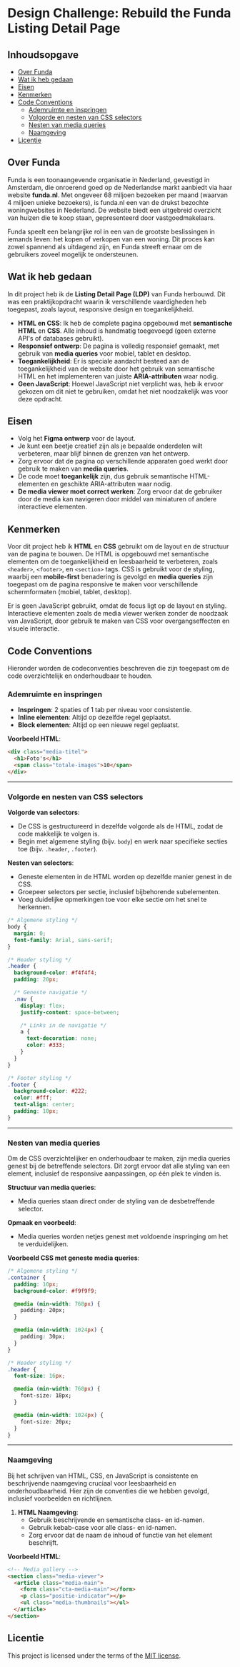 # Design Challenge: Rebuild the Funda Listing Detail Page

## Inhoudsopgave

- [Over Funda](#over-funda)
- [Wat ik heb gedaan](#wat-ik-heb-gedaan)
- [Eisen](#eisen)
- [Kenmerken](#kenmerken)
- [Code Conventions](#code-conventions)
  - [Ademruimte en inspringen](#ademruimte-en-inspringen)
  - [Volgorde en nesten van CSS selectors](#volgorde-en-nesten-van-css-selectors)
  - [Nesten van media queries](#nesten-van-media-queries)
  - [Naamgeving](#naamgeving)
- [Licentie](#licentie)

## Over Funda

Funda is een toonaangevende organisatie in Nederland, gevestigd in Amsterdam, die onroerend goed op de Nederlandse markt aanbiedt via haar website **funda.nl**. Met ongeveer 68 miljoen bezoeken per maand (waarvan 4 miljoen unieke bezoekers), is funda.nl een van de drukst bezochte woningwebsites in Nederland. De website biedt een uitgebreid overzicht van huizen die te koop staan, gepresenteerd door vastgoedmakelaars.

Funda speelt een belangrijke rol in een van de grootste beslissingen in iemands leven: het kopen of verkopen van een woning. Dit proces kan zowel spannend als uitdagend zijn, en Funda streeft ernaar om de gebruikers zoveel mogelijk te ondersteunen.

## Wat ik heb gedaan

In dit project heb ik de **Listing Detail Page (LDP)** van Funda herbouwd. Dit was een praktijkopdracht waarin ik verschillende vaardigheden heb toegepast, zoals layout, responsive design en toegankelijkheid.

- **HTML en CSS**: Ik heb de complete pagina opgebouwd met **semantische HTML** en **CSS**. Alle inhoud is handmatig toegevoegd (geen externe API's of databases gebruikt).
- **Responsief ontwerp**: De pagina is volledig responsief gemaakt, met gebruik van **media queries** voor mobiel, tablet en desktop.
- **Toegankelijkheid**: Er is speciale aandacht besteed aan de toegankelijkheid van de website door het gebruik van semantische HTML en het implementeren van juiste **ARIA-attributen** waar nodig.
- **Geen JavaScript**: Hoewel JavaScript niet verplicht was, heb ik ervoor gekozen om dit niet te gebruiken, omdat het niet noodzakelijk was voor deze opdracht.

## Eisen

- Volg het **Figma ontwerp** voor de layout.
- Je kunt een beetje creatief zijn als je bepaalde onderdelen wilt verbeteren, maar blijf binnen de grenzen van het ontwerp.
- Zorg ervoor dat de pagina op verschillende apparaten goed werkt door gebruik te maken van **media queries**.
- De code moet **toegankelijk** zijn, dus gebruik semantische HTML-elementen en geschikte ARIA-attributen waar nodig.
- **De media viewer moet correct werken**: Zorg ervoor dat de gebruiker door de media kan navigeren door middel van miniaturen of andere interactieve elementen.

## Kenmerken

Voor dit project heb ik **HTML** en **CSS** gebruikt om de layout en de structuur van de pagina te bouwen. De HTML is opgebouwd met semantische elementen om de toegankelijkheid en leesbaarheid te verbeteren, zoals `<header>`, `<footer>`, en `<section>` tags. CSS is gebruikt voor de styling, waarbij een **mobile-first** benadering is gevolgd en **media queries** zijn toegepast om de pagina responsive te maken voor verschillende schermformaten (mobiel, tablet, desktop). 

Er is geen JavaScript gebruikt, omdat de focus ligt op de layout en styling. Interactieve elementen zoals de media viewer werken zonder de noodzaak van JavaScript, door gebruik te maken van CSS voor overgangseffecten en visuele interactie.

## Code Conventions

Hieronder worden de codeconventies beschreven die zijn toegepast om de code overzichtelijk en onderhoudbaar te houden.

### Ademruimte en inspringen
- **Inspringen**: 2 spaties of 1 tab per niveau voor consistentie.
- **Inline elementen**: Altijd op dezelfde regel geplaatst.
- **Block elementen**: Altijd op een nieuwe regel geplaatst.

**Voorbeeld HTML**:
```html
<div class="media-titel">
  <h1>Foto's</h1>
  <span class="totale-images">10</span>
</div>
```
---
### Volgorde en nesten van CSS selectors

**Volgorde van selectors**:
   - De CSS is gestructureerd in dezelfde volgorde als de HTML, zodat de code makkelijk te volgen is.
   - Begin met algemene styling (bijv. `body`) en werk naar specifieke secties toe (bijv. `.header`, `.footer`).

**Nesten van selectors**:
   - Geneste elementen in de HTML worden op dezelfde manier genest in de CSS.
   - Groepeer selectors per sectie, inclusief bijbehorende subelementen.
   - Voeg duidelijke opmerkingen toe voor elke sectie om het snel te herkennen.

```css
/* Algemene styling */
body {
  margin: 0;
  font-family: Arial, sans-serif;
}

/* Header styling */
.header {
  background-color: #f4f4f4;
  padding: 20px;

  /* Geneste navigatie */
  .nav {
    display: flex;
    justify-content: space-between;

    /* Links in de navigatie */
    a {
      text-decoration: none;
      color: #333;
    }
  }
}

/* Footer styling */
.footer {
  background-color: #222;
  color: #fff;
  text-align: center;
  padding: 10px;
}
```
---
### Nesten van media queries

Om de CSS overzichtelijker en onderhoudbaar te maken, zijn media queries genest bij de betreffende selectors. Dit zorgt ervoor dat alle styling van een element, inclusief de responsive aanpassingen, op één plek te vinden is.

**Structuur van media queries**:
   - Media queries staan direct onder de styling van de desbetreffende selector.

**Opmaak en voorbeeld**:
   - Media queries worden netjes genest met voldoende inspringing om het te verduidelijken.

**Voorbeeld CSS met geneste media queries**:
```css
/* Algemene styling */
.container {
  padding: 10px;
  background-color: #f9f9f9;

  @media (min-width: 768px) {
    padding: 20px;
  }

  @media (min-width: 1024px) {
    padding: 30px;
  }
}

/* Header styling */
.header {
  font-size: 16px;

  @media (min-width: 768px) {
    font-size: 18px;
  }

  @media (min-width: 1024px) {
    font-size: 20px;
  }
}
```
---
### Naamgeving

Bij het schrijven van HTML, CSS, en JavaScript is consistente en beschrijvende naamgeving cruciaal voor leesbaarheid en onderhoudbaarheid. Hier zijn de conventies die we hebben gevolgd, inclusief voorbeelden en richtlijnen.

1. **HTML Naamgeving**:
   - Gebruik beschrijvende en semantische class- en id-namen.
   - Gebruik kebab-case voor alle class- en id-namen.
   - Zorg ervoor dat de naam de inhoud of functie van het element beschrijft.

**Voorbeeld HTML**:
```html
<!-- Media gallery -->
<section class="media-viewer">
  <article class="media-main">
    <form class="cta-media-main"></form>
    <p class="positie-indicator"></p>
    <ul class="media-thumbnails"></ul>
  </article>
</section>
```
## Licentie

This project is licensed under the terms of the [MIT license](./LICENSE).


